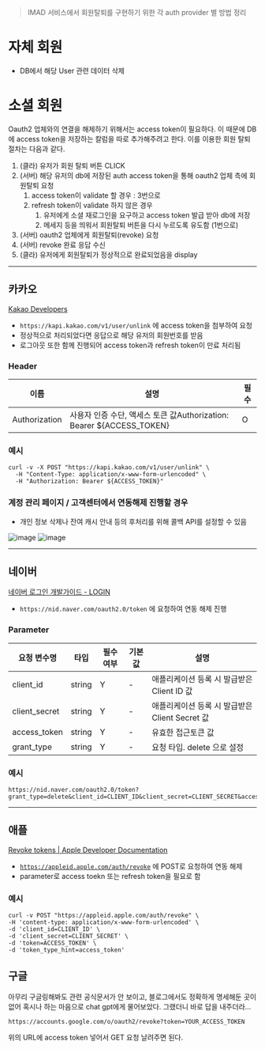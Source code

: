 > IMAD 서비스에서 회원탈퇴를 구현하기 위한 각 auth provider 별 방법 정리

# 자체 회원

- DB에서 해당 User 관련 데이터 삭제

# 소셜 회원

Oauth2 업체와의 연결을 해제하기 위해서는 access token이 필요하다. 이 때문에 DB에 access token을 저장하는 칼럼을 따로 추가해주려고 한다. 이를 이용한 회원 탈퇴 절차는 다음과 같다.

1. (클라) 유저가 회원 탈퇴 버튼 CLICK
2. (서버) 해당 유저의 db에 저장된 auth access token을 통해 oauth2 업체 측에 회원탈퇴 요청
    1. access token이 validate 할 경우 : 3번으로
    2. refresh token이 validate 하지 않은 경우
        1. 유저에게 소셜 재로그인을 요구하고 access token 발급 받아 db에 저장
        2. 메세지 등을 띄워서 회원탈퇴 버튼을 다시 누르도록 유도함 (1번으로)
3. (서버) oauth2 업체에게 회원탈퇴(revoke) 요청
4. (서버) revoke 완료 응답 수신
5. (클라) 유저에게 회원탈퇴가 정상적으로 완료되었음을 display

---

## 카카오

[Kakao Developers](https://developers.kakao.com/docs/latest/ko/kakaologin/rest-api#unlink)

- `https://kapi.kakao.com/v1/user/unlink` 에 access token을 첨부하여 요청
- 정상적으로 처리되었다면 응답으로 해당 유저의 회원번호를 받음
- 로그아웃 또한 함께 진행되어 access token과 refresh token이 만료 처리됨

### Header

| 이름 | 설명 | 필수 |
| --- | --- | --- |
| Authorization | 사용자 인증 수단, 액세스 토큰 값Authorization: Bearer ${ACCESS_TOKEN} | O |

### 예시

```
curl -v -X POST "https://kapi.kakao.com/v1/user/unlink" \
  -H "Content-Type: application/x-www-form-urlencoded" \
  -H "Authorization: Bearer ${ACCESS_TOKEN}"
```

### 계정 관리 페이지 / 고객센터에서 연동해제 진행할 경우

- 개인 정보 삭제나 잔여 캐시 안내 등의 후처리를 위해 콜백 API를 설정할 수 있음

![image](https://github.com/NCookies/imad-server/assets/16646208/01ae19d2-bec5-43f1-8b61-19c692cdd232)
![image](https://github.com/NCookies/imad-server/assets/16646208/004fe77f-9ab6-4344-8bb9-4031d1a166e9)

---

## 네이버

[네이버 로그인 개발가이드 - LOGIN](https://developers.naver.com/docs/login/devguide/devguide.md#5-3-네이버-로그인-연동-해제)

- `https://nid.naver.com/oauth2.0/token` 에 요청하여 연동 해제 진행

### Parameter

| 요청 변수명 | 타입 | 필수 여부 | 기본값 | 설명 |
| --- | --- | --- | --- | --- |
| client_id | string | Y | - | 애플리케이션 등록 시 발급받은 Client ID 값 |
| client_secret | string | Y | - | 애플리케이션 등록 시 발급받은 Client Secret 값 |
| access_token | string | Y | - | 유효한 접근토큰 값 |
| grant_type | string | Y | - | 요청 타입. delete 으로 설정 |

### 예시

```
https://nid.naver.com/oauth2.0/token?grant_type=delete&client_id=CLIENT_ID&client_secret=CLIENT_SECRET&access_token=ACCESS_TOKEN
```

---

## 애플

[Revoke tokens | Apple Developer Documentation](https://developer.apple.com/documentation/sign_in_with_apple/revoke_tokens)

- [`https://appleid.apple.com/auth/revoke`](https://appleid.apple.com/auth/revoke) 에 POST로 요청하여 연동 해제
- parameter로 access toekn 또는 refresh token을 필요로 함

### 예시

```
curl -v POST "https://appleid.apple.com/auth/revoke" \
-H 'content-type: application/x-www-form-urlencoded' \
-d 'client_id=CLIENT_ID' \
-d 'client_secret=CLIENT_SECRET' \
-d 'token=ACCESS_TOKEN' \
-d 'token_type_hint=access_token'
```

## 구글

아무리 구글링해봐도 관련 공식문서가 안 보이고, 블로그에서도 정확하게 명세해둔 곳이 없어 혹시나 하는 마음으로 chat gpt에게 물어보았다. 그랬더니 바로 답을 내주더라…

```
https://accounts.google.com/o/oauth2/revoke?token=YOUR_ACCESS_TOKEN
```

위의 URL에 access token 넣어서 GET 요청 날려주면 된다.